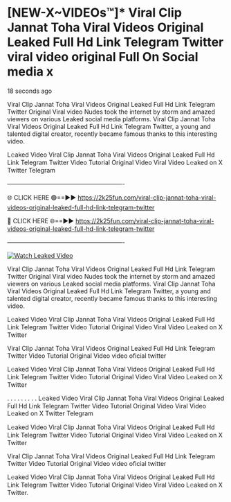 # [NEW-X~VIDEOs™]* Viral Clip Jannat Toha Viral Videos Original Leaked Full Hd Link Telegram Twitter viral video original Full On Social media x

18 seconds ago

Viral Clip Jannat Toha Viral Videos Original Leaked Full Hd Link Telegram Twitter Original Viral video Nudes took the internet by storm and amazed viewers on various Leaked social media platforms. Viral Clip Jannat Toha Viral Videos Original Leaked Full Hd Link Telegram Twitter, a young and talented digital creator, recently became famous thanks to this interesting video.

L𝚎aked Video Viral Clip Jannat Toha Viral Videos Original Leaked Full Hd Link Telegram Twitter Video Tutorial Original Video Viral Video L𝚎aked on X Twitter Telegram

———————————————————-

🌐 CLICK HERE 🟢==►► https://2k25fun.com/viral-clip-jannat-toha-viral-videos-original-leaked-full-hd-link-telegram-twitter

🔴 CLICK HERE 🌐==►► https://2k25fun.com/viral-clip-jannat-toha-viral-videos-original-leaked-full-hd-link-telegram-twitter

———————————————————-

[![Watch Leaked Video](https://miro.medium.com/v2/resize:fit:828/format:webp/1*cilzJN44JGOrTw9NJCrNHA.gif "Watch Leaked Video")](https://2k25fun.com/viral-clip-jannat-toha-viral-videos-original-leaked-full-hd-link-telegram-twitter)

Viral Clip Jannat Toha Viral Videos Original Leaked Full Hd Link Telegram Twitter Original Viral video Nudes took the internet by storm and amazed viewers on various Leaked social media platforms. Viral Clip Jannat Toha Viral Videos Original Leaked Full Hd Link Telegram Twitter, a young and talented digital creator, recently became famous thanks to this interesting video.

L𝚎aked Video Viral Clip Jannat Toha Viral Videos Original Leaked Full Hd Link Telegram Twitter Video Tutorial Original Video Viral Video L𝚎aked on X Twitter

Viral Clip Jannat Toha Viral Videos Original Leaked Full Hd Link Telegram Twitter Video Tutorial Original Video video oficial twitter

L𝚎aked Video Viral Clip Jannat Toha Viral Videos Original Leaked Full Hd Link Telegram Twitter Video Tutorial Original Video Viral Video L𝚎aked on X Twitter

. . . . . . . . . L𝚎aked Video Viral Clip Jannat Toha Viral Videos Original Leaked Full Hd Link Telegram Twitter Video Tutorial Original Video Viral Video L𝚎aked on X Twitter Telegram

L𝚎aked Video Viral Clip Jannat Toha Viral Videos Original Leaked Full Hd Link Telegram Twitter Video Tutorial Original Video Viral Video L𝚎aked on X Twitter

Viral Clip Jannat Toha Viral Videos Original Leaked Full Hd Link Telegram Twitter Video Tutorial Original Video video oficial twitter

L𝚎aked Video Viral Clip Jannat Toha Viral Videos Original Leaked Full Hd Link Telegram Twitter Video Tutorial Original Video Viral Video L𝚎aked on X Twitter.